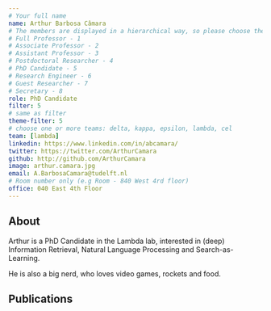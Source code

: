 ```yaml
---
# Your full name 
name: Arthur Barbosa Câmara
# The members are displayed in a hierarchical way, so please choose the role and filter number from this list:
# Full Professor - 1
# Associate Professor - 2
# Assistant Professor - 3
# Postdoctoral Researcher - 4
# PhD Candidate - 5
# Research Engineer - 6 
# Guest Researcher - 7
# Secretary - 8
role: PhD Candidate
filter: 5
# same as filter
theme-filter: 5
# choose one or more teams: delta, kappa, epsilon, lambda, cel
team: [lambda]
linkedin: https://www.linkedin.com/in/abcamara/
twitter: https://twitter.com/ArthurCamara
github: http://github.com/ArthurCamara
image: arthur.camara.jpg
email: A.BarbosaCamara@tudelft.nl
# Room number only (e.g Room - 840 West 4rd floor)
office: 040 East 4th Floor
---
```


## About

Arthur is a PhD Candidate in the Lambda lab, interested in (deep) Information Retrieval, Natural Language Processing and Search-as-Learning.

He is also a big nerd, who loves video games, rockets and food.

## Publications

[comment]: <> "You don't have to write anything here, it will be automatically filled. "

